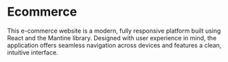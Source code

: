 # Ecommerce
 This e-commerce website is a modern, fully responsive platform built using React and the Mantine library. Designed with user experience in mind, the application offers seamless navigation across devices and features a clean, intuitive interface.
